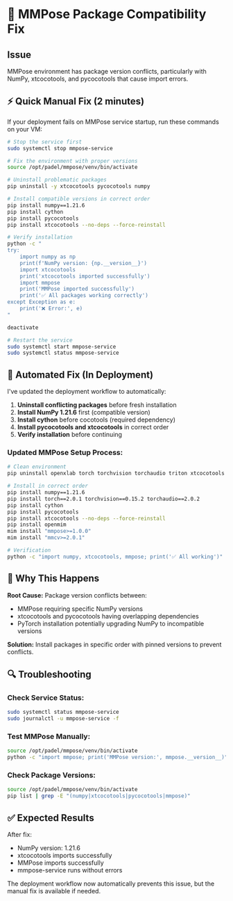 # 🔧 MMPose Package Compatibility Fix

## Issue
MMPose environment has package version conflicts, particularly with NumPy, xtcocotools, and pycocotools that cause import errors.

## ⚡ Quick Manual Fix (2 minutes)

If your deployment fails on MMPose service startup, run these commands on your VM:

```bash
# Stop the service first
sudo systemctl stop mmpose-service

# Fix the environment with proper versions
source /opt/padel/mmpose/venv/bin/activate

# Uninstall problematic packages
pip uninstall -y xtcocotools pycocotools numpy

# Install compatible versions in correct order
pip install numpy==1.21.6
pip install cython
pip install pycocotools
pip install xtcocotools --no-deps --force-reinstall

# Verify installation
python -c "
try:
    import numpy as np
    print(f'NumPy version: {np.__version__}')
    import xtcocotools
    print('xtcocotools imported successfully')
    import mmpose
    print('MMPose imported successfully')
    print('✅ All packages working correctly')
except Exception as e:
    print('❌ Error:', e)
"

deactivate

# Restart the service
sudo systemctl start mmpose-service
sudo systemctl status mmpose-service
```

## 🔄 Automated Fix (In Deployment)

I've updated the deployment workflow to automatically:

1. **Uninstall conflicting packages** before fresh installation
2. **Install NumPy 1.21.6** first (compatible version)
3. **Install cython** before cocotools (required dependency)
4. **Install pycocotools and xtcocotools** in correct order
5. **Verify installation** before continuing

### Updated MMPose Setup Process:
```bash
# Clean environment
pip uninstall openxlab torch torchvision torchaudio triton xtcocotools pycocotools numpy -y

# Install in correct order
pip install numpy==1.21.6
pip install torch==2.0.1 torchvision==0.15.2 torchaudio==2.0.2
pip install cython
pip install pycocotools
pip install xtcocotools --no-deps --force-reinstall
pip install openmim
mim install "mmpose>=1.0.0"
mim install "mmcv>=2.0.1"

# Verification
python -c "import numpy, xtcocotools, mmpose; print('✅ All working')"
```

## 🎯 Why This Happens

**Root Cause:** Package version conflicts between:
- MMPose requiring specific NumPy versions
- xtcocotools and pycocotools having overlapping dependencies
- PyTorch installation potentially upgrading NumPy to incompatible versions

**Solution:** Install packages in specific order with pinned versions to prevent conflicts.

## 🔍 Troubleshooting

### Check Service Status:
```bash
sudo systemctl status mmpose-service
sudo journalctl -u mmpose-service -f
```

### Test MMPose Manually:
```bash
source /opt/padel/mmpose/venv/bin/activate
python -c "import mmpose; print('MMPose version:', mmpose.__version__)"
```

### Check Package Versions:
```bash
source /opt/padel/mmpose/venv/bin/activate
pip list | grep -E "(numpy|xtcocotools|pycocotools|mmpose)"
```

## ✅ Expected Results

After fix:
- NumPy version: 1.21.6
- xtcocotools imports successfully
- MMPose imports successfully
- mmpose-service runs without errors

The deployment workflow now automatically prevents this issue, but the manual fix is available if needed.